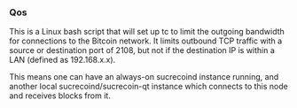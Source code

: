 ### Qos ###

This is a Linux bash script that will set up tc to limit the outgoing bandwidth for connections to the Bitcoin network. It limits outbound TCP traffic with a source or destination port of 2108, but not if the destination IP is within a LAN (defined as 192.168.x.x).

This means one can have an always-on sucrecoind instance running, and another local sucrecoind/sucrecoin-qt instance which connects to this node and receives blocks from it.
